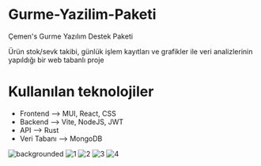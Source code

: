 # Gurme-Yazilim-Paketi
Çemen's Gurme Yazılım Destek Paketi

Ürün stok/sevk takibi, günlük işlem kayıtları ve grafikler ile veri analizlerinin yapıldığı bir web tabanlı proje 

# Kullanılan teknolojiler
- Frontend --> MUI, React, CSS
- Backend --> Vite, NodeJS, JWT
- API --> Rust
- Veri Tabanı --> MongoDB

![backgrounded](https://github.com/Tahinli/Gurme-Yazilim-Paketi/assets/96421894/c978de8b-ff0f-4dcd-8714-ba4b3defb564)
![1](https://github.com/Tahinli/Gurme-Yazilim-Paketi/assets/91667950/2542b41d-fd9a-44f0-ac5e-a03afdda5527)
![2](https://github.com/Tahinli/Gurme-Yazilim-Paketi/assets/91667950/e38f4ce3-f564-46a9-8a35-54a12ad5aa69)
![3](https://github.com/Tahinli/Gurme-Yazilim-Paketi/assets/91667950/914a66fd-4c8a-431d-bf05-1d595d9a4e03)
![4](https://github.com/Tahinli/Gurme-Yazilim-Paketi/assets/91667950/86c30711-f7ff-454d-b0d3-41de9bdc4cba)
